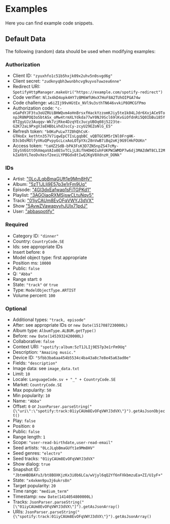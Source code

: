 # Examples
Here you can find example code snippets.

## Default Data
The following (random) data should be used when modifying examples:

### Authorization
- Client ID: `"zyuxhfo1c51b5hxjk09x2uhv5n0svgd6g"`
- Client secret: `"zudknyqbh3wunbhcvg9uyvo7uwzeu6nne"`
- Redirect URI: `SpotifyHttpManager.makeUri("https://example.com/spotify-redirect")`
- Code verifier: `NlJx4kD4opk4HY7zBM6WfUHxX7HoF8A2TUhOIPGA74w`
- Code challenge: `w6iZIj99vHGtEx_NVl9u3sthTN646vvkiP8OMCGfPmo`
- Authorization code: `"c-oGaPdYJF3tu3oUZRUiBHWQvm4oHnBrsxfHackYzzomKJiy5te1k04LJdr6XxjACe9TonpJR8NPOQ3o5btASx_oMw4trmXLYdkda77wY0NJ9Scl69lKvGiOfdnRi5Q0IbBu185Y0TZgyUJz3Auqqv-Wk7zjRke4DzqYEc3ucyUBOq08j5223te-G2K72aL9PxgVJaEHBbLvhdJscCy-zcyU29EZoNlG_E5"`
- Refresh token: `"b0KuPuLw77Z0hQhCsK-GTHoEx_kethtn357V7iqwEpCTIsLgqbBC_vQBTGC6M5rINl0FrqHK-D3cbOsMOlfyVKuQPvpyGcLcxAoLOTpYXc28nVwB7iBq2oKj9G9lHkFOUKn"`
- Access token: `"taHZ2SdB-bPA3FsK3D7ZN5npZS47cMy-IEySVEGttOhXmqaVAIo0ESvTCLjLBifhHOHOIuhFUKPW1WMDP7w6dj3MAZdWT8CLI2MkZaXbYLTeoDvXesf2eeiLYPBGdx8tIwQJKgV8XdnzH_DONk"`

### IDs
- Artist: ["0LcJLqbBmaGUft1e9Mm8HV"](https://open.spotify.com/artist/0LcJLqbBmaGUft1e9Mm8HV?si=tUHw6JYdQwmE5QIla_7ZaQ)
- Album: ["5zT1JLIj9E57p3e1rFm9Uq"](https://open.spotify.com/album/5zT1JLIj9E57p3e1rFm9Uq?si=PkAs2KWQTkm2b0vxg_qcRA)
- Episode: ["4GI3dxEafwap1sFiTGPKd1"](https://open.spotify.com/episode/4GI3dxEafwap1sFiTGPKd1?si=p32KTdx_QTuV2YLatvYkKw)
- Playlist: ["3AGOiaoRXMSjswCLtuNqv5"](https://open.spotify.com/user/abbaspotify/playlist/3AGOiaoRXMSjswCLtuNqv5?si=ru1yCc8QSueG7gHEC7E40w)
- Track: ["01iyCAUm8EvOFqVWYJ3dVX"](https://open.spotify.com/track/01iyCAUm8EvOFqVWYJ3dVX?si=m0Fdh5ASScyfue6kQerIZg)
- Show ["5AvwZVawapvyhJUIx71pdJ"](https://open.spotify.com/show/5AvwZVawapvyhJUIx71pdJ?si=TFUPZuTrTS2yF-LD8nIYiw)
- User: ["abbaspotify"](https://open.spotify.com/user/abbaspotify?si=xlmKbz6mQZ6fLfqwtOGozg)

### Required
- Category ID: `"dinner"`
- Country: `CountryCode.SE`
- Ids: see appropriate IDs
- Insert before: `0`
- Model object type: first appropriate
- Position ms: `10000`
- Public: `false`
- Q: `"Abba"`
- Range start: `0`
- State: `"track"` or `true`
- Type: `ModelObjectType.ARTIST`
- Volume percent: `100`

### Optional
- Additional types: `"track, episode"`
- After: see appropriate IDs or `new Date(1517087230000L)`
- Album type: `AlbumType.ALBUM.getType()`
- Before: `new Date(1453932420000L)`
- Collaborative: `false`
- Context URI: `"spotify:album:5zT1JLIj9E57p3e1rFm9Uq"`
- Description: `"Amazing music."`
- Device ID: `"5fbb3ba6aa454b5534c4ba43a8c7e8e45a63ad0e"`
- Fields: `"description"`
- Image data: see `image_data.txt`
- Limit: `10`
- Locale: `LanguageCode.sv + "_" + CountryCode.SE`
- Market: `CountryCode.SE`
- Max popularity: `50`
- Min popularity: `10`
- Name: `"Abba"`
- Offset: `0` or `JsonParser.parseString("{\"uri\":\"spotify:track:01iyCAUm8EvOFqVWYJ3dVX\"}").getAsJsonObject()`
- Play: `false`
- Position: `0`
- Public: `false`
- Range length: `1`
- Scope: `"user-read-birthdate,user-read-email"`
- Seed artists: `"0LcJLqbBmaGUft1e9Mm8HV"`
- Seed genres: `"electro"`
- Seed tracks: `"01iyCAUm8EvOFqVWYJ3dVX"`
- Show dialog: `true`
- Snapshot ID: `"JbtmHBDBAYu3/bt8BOXKjzKx3i0b6LCa/wVjyl6qQ2Yf6nFXkbmzuEa+ZI/U1yF+"`
- State: `"x4xkmn9pu3j6ukrs8n"`
- Target popularity: `20`
- Time range: `"medium_term"`
- Timestamp: `new Date(1414054800000L)`
- Tracks: `JsonParser.parseString("[\"01iyCAUm8EvOFqVWYJ3dVX\"]").getAsJsonArray()`
- URIs: `JsonParser.parseString("{\"spotify:track:01iyCAUm8EvOFqVWYJ3dVX\"}").getAsJsonArray()`
